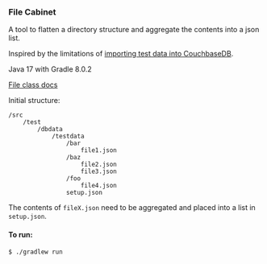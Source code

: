 ### File Cabinet

A tool to flatten a directory structure and aggregate the contents into a json list.

Inspired by the limitations of 
[importing test data into CouchbaseDB](https://forums.couchbase.com/t/using-scopes-and-collections-with-cbimport-sample-format/35587).

Java 17 with Gradle 8.0.2

[File class docs](https://docs.oracle.com/en/java/javase/17/docs/api/java.base/java/io/File.html)

Initial structure:
```
/src
    /test
        /dbdata
            /testdata
                /bar
                    file1.json
                /baz
                    file2.json
                    file3.json
                /foo
                    file4.json
                setup.json
```

The contents of `fileX.json` need to be aggregated and placed into a list in `setup.json`.

#### To run:
```
$ ./gradlew run
```
